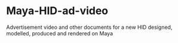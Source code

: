 # Maya-HID-ad-video
Advertisement video and other documents for a new HID designed, modelled, produced and rendered on Maya
